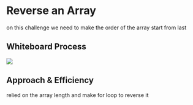 # Reverse an Array
<!-- Description of the challenge -->
on this challenge we need to make the order of the array start from last
## Whiteboard Process
<!-- Embedded whiteboard image -->
![](array-reverse/img/reverseArray.PNG)
## Approach & Efficiency
<!-- What approach did you take? Discuss Why. What is the Big O space/time for this approach? -->
relied on the array length and make for loop to reverse it 
